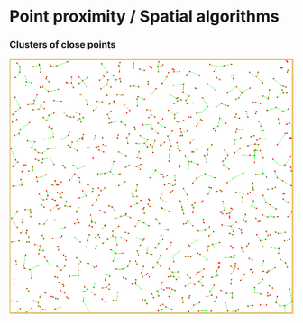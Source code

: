 # Point proximity / Spatial algorithms

### Clusters of close points

![clusters](https://github.com/pancanin/angina/blob/spatial-algos/screenshots/close-point-clusters.png?raw=true)